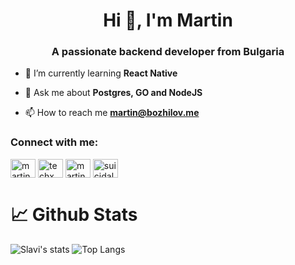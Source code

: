 <h1 align="center">Hi 👋, I'm Martin</h1>
<h3 align="center">A passionate backend developer from Bulgaria</h3>

<!-- - 🔭 I’m currently working on [HT9](https://github.com/hacktues-9) -->

- 🌱 I’m currently learning **React Native**

- 💬 Ask me about **Postgres, GO and NodeJS**

- 📫 How to reach me **martin@bozhilov.me**

<h3 align="left">Connect with me:</h3>
<p align="left">
<a href="https://www.linkedin.com/in/martin-bozhilov-796a6b225/" target="blank"><img align="center" src="https://raw.githubusercontent.com/rahuldkjain/github-profile-readme-generator/master/src/images/icons/Social/linked-in-alt.svg" alt="martin bozhilov" height="30" width="40" /></a>
<a href="https://stackoverflow.com/users/8888733/techx" target="blank"><img align="center" src="https://raw.githubusercontent.com/rahuldkjain/github-profile-readme-generator/master/src/images/icons/Social/stack-overflow.svg" alt="techx" height="30" width="40" /></a>
<a href="https://www.facebook.com/MBozhilov/" target="blank"><img align="center" src="https://raw.githubusercontent.com/rahuldkjain/github-profile-readme-generator/master/src/images/icons/Social/facebook.svg" alt="martin borislav bozhilov" height="30" width="40" /></a>
<a href="https://instagram.com/suicidal_programmer" target="blank"><img align="center" src="https://raw.githubusercontent.com/rahuldkjain/github-profile-readme-generator/master/src/images/icons/Social/instagram.svg" alt="suicidal_programmer" height="30" width="40" /></a>
</p>

# 📈 Github Stats
<p>
  <img alt="Slavi's stats" src="https://github-readme-stats.vercel.app/api?username=techxtt&theme=catppuccin_mocha&show_icons=true&hide_title=true&hide_border=true" alt="techxtt" />
  <img alt="Top Langs" src="https://github-readme-stats.vercel.app/api/top-langs/?username=techxtt&include_all_commits=true&layout=compact&show_icons=true&theme=catppuccin_mocha&hide_border=true" alt="techxtt" />
</p>

